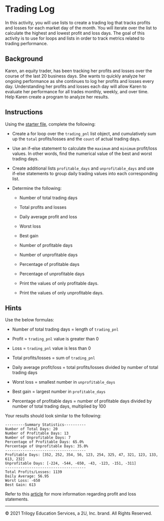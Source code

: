 # Trading Log

In this activity, you will use lists to create a trading log that tracks profits and losses for each market day of the month. You will iterate over the list to calculate the highest and lowest profit and loss days. The goal of this activity is to use for loops and lists in order to track metrics related to trading performance.

## Background

Karen, an equity trader, has been tracking her profits and losses over the course of the last 20 business days. She wants to quickly analyze her ongoing performance as she continues to log her profits and losses every day. Understanding her profits and losses each day will allow Karen to evaluate her performance for all trades monthly, weekly, and over time. Help Karen create a program to analyze her results.

## Instructions

Using the [starter file](Unsolved/trading_log.py), complete the following:

* Create a for loop over the `trading_pnl` list object, and cumulatively sum up the `total` profits/losses and the `count` of actual trading days.

* Use an if-else statement to calculate the `maximum` and `minimum` profit/loss values. In other words, find the numerical value of the best and worst trading days.

* Create additional lists `profitable_days` and `unprofitable_days` and use if-else statements to group daily trading values into each corresponding list.

* Determine the following:

  * Number of total trading days

  * Total profits and losses

  * Daily average profit and loss

  * Worst loss

  * Best gain

  * Number of profitable days

  * Number of unprofitable days

  * Percentage of profitable days

  * Percentage of unprofitable days

  * Print the values of only profitable days.

  * Print the values of only unprofitable days.

## Hints

Use the below formulas:

* Number of total trading days = length of `trading_pnl`

* Profit = `trading_pnl` value is greater than 0

* Loss = `trading_pnl` value is less than 0

* Total profits/losses = sum of `trading_pnl`

* Daily average profit/loss = total profits/losses divided by number of total trading days

* Worst loss = smallest number in `unprofitable_days`

* Best gain = largest number in `profitable_days`

* Percentage of profitable days = number of profitable days divided by number of total trading days, multiplied by 100

Your results should look similar to the following:

```
---------Summary Statistics----------
Number of Total Days: 20
Number of Profitable Days: 13
Number of Unprofitable Days: 7
Percentage of Profitable Days: 65.0%
Percentage of Unprofitable Days: 35.0%
-------------------------------------
Profitable Days: [352, 252, 354, 56, 123, 254, 325, 47, 321, 123, 133, 613, 232]
Unprofitable Days: [-224, -544, -650, -43, -123, -151, -311]
-------------------------------------
Total Profits/Losses: 1139
Daily Average: 56.95
Worst Loss: -650
Best Gain: 613
```

Refer to this [article](https://www.investopedia.com/terms/p/plstatement.asp) for more information regarding profit and loss statements.

---

© 2021 Trilogy Education Services, a 2U, Inc. brand. All Rights Reserved.
